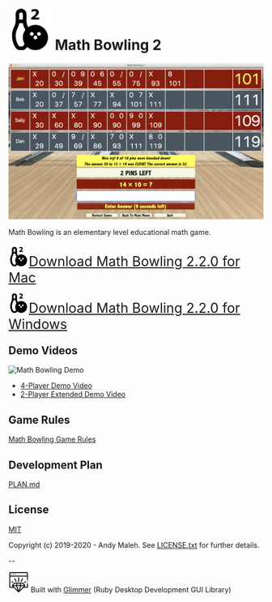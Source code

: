 # <img alt="Math Bowling Logo" src="images/math-bowling-logo.png" height=85 /> Math Bowling 2

![Math Bowling Screenshot](Math-Bowling-Screenshot.png)

Math Bowling is an elementary level educational math game.

<span style="font-size: 1.9em; position: relative; top: 5px">[<img alt="Math Bowling Download for Mac" src="images/math-bowling-logo.png" width="40" />Download Math Bowling 2.2.0 for Mac](https://www.dropbox.com/s/m8u19d522n21l5j/Math%20Bowling%202-2.2.0.dmg?dl=1)</span>

<span style="font-size: 1.9em; position: relative; top: 5px">[<img alt="Math Bowling Download for Windows" src="images/math-bowling-logo.png" width="40" />Download Math Bowling 2.2.0 for Windows](https://www.dropbox.com/s/9s4114w4sh12ftu/Math%20Bowling%202-2.2.0.msi?dl=1)</span>

## Demo Videos

![Math Bowling Demo](https://github.com/AndyObtiva/MathBowling/raw/master/MathBowling-2.0.0-Demo-4Players.gif)

- [4-Player Demo Video](https://github.com/AndyObtiva/MathBowling/raw/2.0.0/MathBowling-2.0.0-Demo-4Players.mp4) 
- [2-Player Extended Demo Video](https://github.com/AndyObtiva/MathBowling/raw/2.0.0/MathBowling-2.0.0-Demo-2Players.mp4)

## Game Rules

[Math Bowling Game Rules](http://AndyObtiva.github.io/MathBowling/game_rules.html)

## Development Plan

[PLAN.md](PLAN.md)

## License

[MIT](https://opensource.org/licenses/MIT)

Copyright (c) 2019-2020 - Andy Maleh. See [LICENSE.txt](LICENSE.txt) for further details.

--

[<img src="https://raw.githubusercontent.com/AndyObtiva/glimmer/master/images/glimmer-logo-hi-res.png" height=40 />](https://github.com/AndyObtiva/glimmer) Built with [Glimmer](https://github.com/AndyObtiva/glimmer) (Ruby Desktop Development GUI Library)
